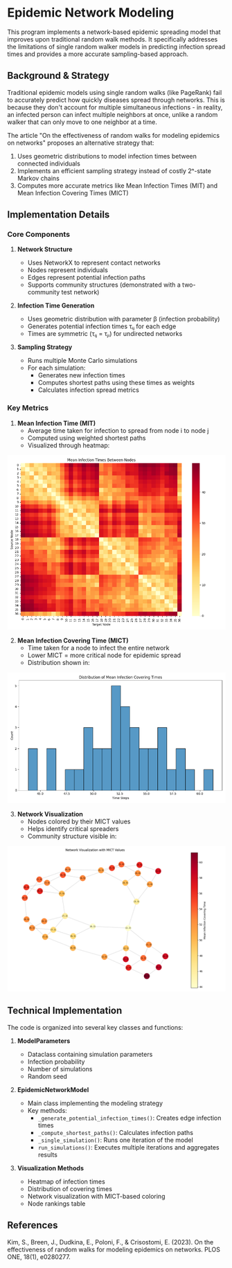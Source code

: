 # Epidemic Network Modeling

This program implements a network-based epidemic spreading model that improves upon traditional random walk methods. It specifically addresses the limitations of single random walker models in predicting infection spread times and provides a more accurate sampling-based approach.

## Background & Strategy

Traditional epidemic models using single random walks (like PageRank) fail to accurately predict how quickly diseases spread through networks. This is because they don't account for multiple simultaneous infections - in reality, an infected person can infect multiple neighbors at once, unlike a random walker that can only move to one neighbor at a time.

The article "On the effectiveness of random walks for modeling epidemics on networks" proposes an alternative strategy that:
1. Uses geometric distributions to model infection times between connected individuals
2. Implements an efficient sampling strategy instead of costly 2ⁿ-state Markov chains
3. Computes more accurate metrics like Mean Infection Times (MIT) and Mean Infection Covering Times (MICT)

## Implementation Details

### Core Components

1. **Network Structure**
   - Uses NetworkX to represent contact networks
   - Nodes represent individuals
   - Edges represent potential infection paths
   - Supports community structures (demonstrated with a two-community test network)

2. **Infection Time Generation**
   - Uses geometric distribution with parameter β (infection probability)
   - Generates potential infection times τᵢⱼ for each edge
   - Times are symmetric (τᵢⱼ = τⱼᵢ) for undirected networks

3. **Sampling Strategy**
   - Runs multiple Monte Carlo simulations
   - For each simulation:
     - Generates new infection times
     - Computes shortest paths using these times as weights
     - Calculates infection spread metrics

### Key Metrics

1. **Mean Infection Time (MIT)**
   - Average time taken for infection to spread from node i to node j
   - Computed using weighted shortest paths
   - Visualized through heatmap:

![Infection Times Heatmap](article_figs/mit_heatmap.png)

2. **Mean Infection Covering Time (MICT)**
   - Time taken for a node to infect the entire network
   - Lower MICT = more critical node for epidemic spread
   - Distribution shown in:

![MICT Distribution](article_figs/mict_distribution.png)

3. **Network Visualization**
   - Nodes colored by their MICT values
   - Helps identify critical spreaders
   - Community structure visible in:

![Network MICT Visualization](article_figs/network_viz.png)

## Technical Implementation

The code is organized into several key classes and functions:

1. **ModelParameters**
   - Dataclass containing simulation parameters
   - Infection probability
   - Number of simulations
   - Random seed

2. **EpidemicNetworkModel**
   - Main class implementing the modeling strategy
   - Key methods:
     - `_generate_potential_infection_times()`: Creates edge infection times
     - `_compute_shortest_paths()`: Calculates infection paths
     - `_single_simulation()`: Runs one iteration of the model
     - `run_simulations()`: Executes multiple iterations and aggregates results

3. **Visualization Methods**
   - Heatmap of infection times
   - Distribution of covering times
   - Network visualization with MICT-based coloring
   - Node rankings table


## References

Kim, S., Breen, J., Dudkina, E., Poloni, F., & Crisostomi, E. (2023). On the effectiveness of random walks for modeling epidemics on networks. PLOS ONE, 18(1), e0280277.